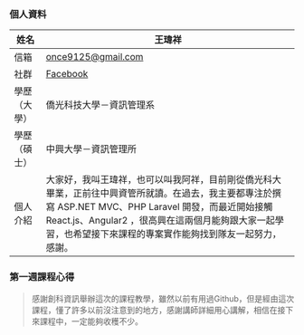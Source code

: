 ### 個人資料

|姓名|王瑋祥
|-|-|
|信箱|once9125@gmail.com|
|社群|[Facebook](https://www.facebook.com/wei.wang.1690)|
|學歷（大學）|僑光科技大學－資訊管理系
|學歷（碩士）|中興大學－資訊管理所
|個人介紹|大家好，我叫王瑋祥，也可以叫我阿祥，目前剛從僑光科大畢業，正前往中興資管所就讀。在過去，我主要都專注於撰寫 ASP.NET MVC、PHP Laravel 開發，而最近開始接觸 React.js、Angular2 ，很高興在這兩個月能夠跟大家一起學習，也希望接下來課程的專案實作能夠找到隊友一起努力，感謝。

### 第一週課程心得

>感謝創科資訊舉辦這次的課程教學，雖然以前有用過Github，但是經由這次課程，懂了許多以前沒注意到的地方，感謝講師詳細用心講解，相信在接下來課程中，一定能夠收穫不少。
